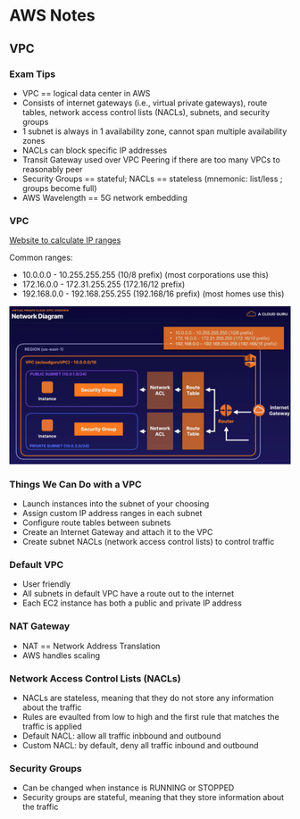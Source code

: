 # AWS Notes

## VPC

### Exam Tips

- VPC == logical data center in AWS
- Consists of internet gateways (i.e., virtual private gateways), route tables, network access control lists (NACLs), subnets, and security groups
- 1 subnet is always in 1 availability zone, cannot span multiple availability zones
- NACLs can block specific IP addresses
- Transit Gateway used over VPC Peering if there are too many VPCs to reasonably peer
- Security Groups == stateful; NACLs == stateless (mnemonic: list/less ; groups become full)
- AWS Wavelength == 5G network embedding

### VPC

[Website to calculate IP ranges](https://cidr.xyz)

Common ranges:

- 10.0.0.0 - 10.255.255.255 (10/8 prefix) (most corporations use this)
- 172.16.0.0 - 172.31.255.255 (172.16/12 prefix)
- 192.168.0.0 - 192.168.255.255 (192.168/16 prefix) (most homes use this)

![Diagram of the VPC](./images/vpc-network-diagram-acloudguru.png)

### Things We Can Do with a VPC

- Launch instances into the subnet of your choosing
- Assign custom IP address ranges in each subnet
- Configure route tables between subnets
- Create an Internet Gateway and attach it to the VPC
- Create subnet NACLs (network access control lists) to control traffic

### Default VPC

- User friendly
- All subnets in default VPC have a route out to the internet
- Each EC2 instance has both a public and private IP address

### NAT Gateway

- NAT == Network Address Translation
- AWS handles scaling

### Network Access Control Lists (NACLs)

- NACLs are stateless, meaning that they do not store any information about the traffic
- Rules are evaulted from low to high and the first rule that matches the traffic is applied
- Default NACL: allow all traffic inbbound and outbound
- Custom NACL: by default, deny all traffic inbound and outbound

### Security Groups

- Can be changed when instance is RUNNING or STOPPED
- Security groups are stateful, meaning that they store information about the traffic
